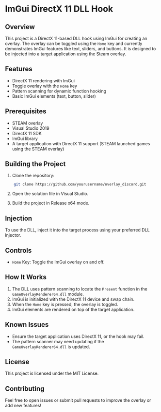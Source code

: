# ImGui DirectX 11 DLL Hook

## Overview
This project is a DirectX 11-based DLL hook using ImGui for creating an overlay. The overlay can be toggled using the `Home` key and currently demonstrates ImGui features like text, sliders, and buttons. It is designed to be injected into a target application using the Steam overlay.

## Features
- DirectX 11 rendering with ImGui
- Toggle overlay with the `Home` key
- Pattern scanning for dynamic function hooking
- Basic ImGui elements (text, button, slider)

## Prerequisites
- STEAM overlay
- Visual Studio 2019
- DirectX 11 SDK
- ImGui library
- A target application with DirectX 11 support (STEAM launched games using the STEAM overlay)

## Building the Project
1. Clone the repository:
```sh
    git clone https://github.com/yourusername/overlay_discord.git
```

2. Open the solution file in Visual Studio.

3. Build the project in Release x64 mode.

## Injection
To use the DLL, inject it into the target process using your preferred DLL injector.

## Controls
- `Home` Key: Toggle the ImGui overlay on and off.

## How It Works
1. The DLL uses pattern scanning to locate the `Present` function in the `GameOverlayRenderer64.dll` module.
2. ImGui is initialized with the DirectX 11 device and swap chain.
3. When the `Home` key is pressed, the overlay is toggled.
4. ImGui elements are rendered on top of the target application.

## Known Issues
- Ensure the target application uses DirectX 11, or the hook may fail.
- The pattern scanner may need updating if the `GameOverlayRenderer64.dll` is updated.

## License
This project is licensed under the MIT License.

## Contributing
Feel free to open issues or submit pull requests to improve the overlay or add new features!

